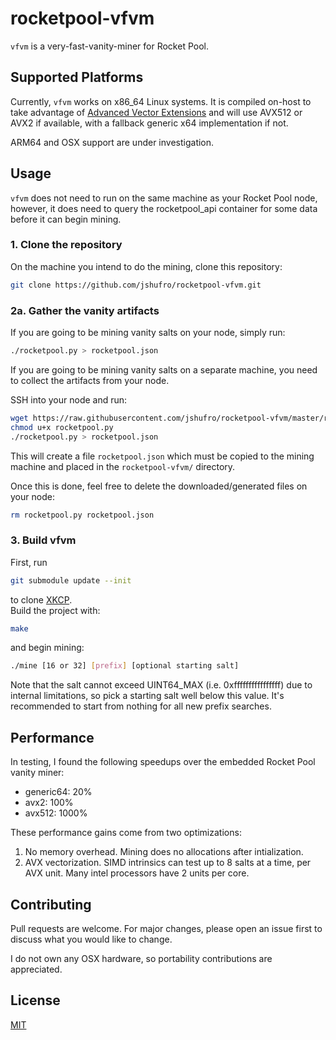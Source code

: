 # rocketpool-vfvm

`vfvm` is a very-fast-vanity-miner for Rocket Pool.

## Supported Platforms
Currently, `vfvm` works on x86_64 Linux systems. It is compiled on-host to take advantage of [Advanced Vector Extensions](https://en.wikipedia.org/wiki/Advanced_Vector_Extensions) and will use AVX512 or AVX2 if available, with a fallback generic x64 implementation if not.

ARM64 and OSX support are under investigation.

## Usage
`vfvm` does not need to run on the same machine as your Rocket Pool node, however, it does need to query the rocketpool_api container for some data before it can begin mining.

### 1. Clone the repository
On the machine you intend to do the mining, clone this repository:  
```bash
git clone https://github.com/jshufro/rocketpool-vfvm.git
```

### 2a. Gather the vanity artifacts
If you are going to be mining vanity salts on your node, simply run:  
```bash
./rocketpool.py > rocketpool.json
```
If you are going to be mining vanity salts on a separate machine, you need to collect the artifacts from your node.

SSH into your node and run:
```bash
wget https://raw.githubusercontent.com/jshufro/rocketpool-vfvm/master/rocketpool.py
chmod u+x rocketpool.py
./rocketpool.py > rocketpool.json
```
This will create a file `rocketpool.json` which must be copied to the mining machine and placed in the `rocketpool-vfvm/` directory.

Once this is done, feel free to delete the downloaded/generated files on your node:
```bash
rm rocketpool.py rocketpool.json
```

### 3. Build vfvm
First, run 
```bash
git submodule update --init
```
to clone [XKCP](https://github.com/XKCP/XKCP).  
Build the project with:
```bash
make
```
and begin mining:
```bash
./mine [16 or 32] [prefix] [optional starting salt]
```

Note that the salt cannot exceed UINT64_MAX (i.e. 0xffffffffffffffff) due to internal limitations, so pick a starting salt well below this value. It's recommended to start from nothing for all new prefix searches.

## Performance
In testing, I found the following speedups over the embedded Rocket Pool vanity miner:
* generic64: 20%
* avx2: 100%
* avx512: 1000%

These performance gains come from two optimizations:
1. No memory overhead. Mining does no allocations after intialization.
2. AVX vectorization. SIMD intrinsics can test up to 8 salts at a time, per AVX unit. Many intel processors have 2 units per core.

## Contributing
Pull requests are welcome. For major changes, please open an issue first to discuss what you would like to change.

I do not own any OSX hardware, so portability contributions are appreciated.

## License
[MIT](LICENSE)
